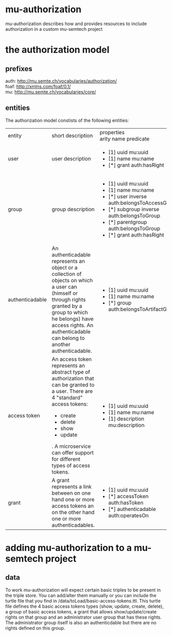 # mu-authorization
mu-authorization describes how and provides resources to include authorization in a custom mu-semtech project

# the authorization model
## prefixes
auth: <http://mu.semte.ch/vocabularies/authorization/></br>
foaf: <http://xmlns.com/foaf/0.1/></br>
mu: <http://mu.semte.ch/vocabularies/core/></br>

## entities
The authorization model constists of the following entities:
<table>
<tr><td>entity</td><td>short description</td><td>properties</br>arity name predicate</td></tr>
<tr><td>user</td>
<td>user description</td>
<td><ul><li>[1] uuid mu:uuid</li><li>[1] name mu:name</li><li>[*] grant auth:hasRight</li></ul></td></tr>
<tr><td>group</td>
<td>group description</td>
<td><ul><li>[1] uuid mu:uuid</li><li>[1] name mu:name</li>
<li>[*] user inverse auth:belongsToAccessGroup</li>
<li>[*] subgroup inverse auth:belongsToGroup</li>
<li>[*] parentgroup auth:belongsToGroup</li><li>[*] grant auth:hasRight</li></td></tr>
<tr><td>authenticadable</td>
<td>An authenticadable represents an object or a collection of objects on which a user can (himself or through rights granted by a group to which he belongs) have access rights. An authenticadable can belong to another authenticadable.</td>
<td><ul><li>[1] uuid mu:uuid</li><li>[1] name mu:name</li>
<li>[*] group auth:belongsToArtifactGroup</ul></td></tr>
<tr><td>access token</td>
<td>An access token represents an abstract type of authorization that can be granted to a user. There are 4 "standard" access tokens:<ul><li>create</li><li>delete</li><li>show</li><li>update</li></ul>. A microservice can offer support for different types of access tokens.</td>
<td><ul><li>[1] uuid mu:uuid</li><li>[1] name mu:name</li><li>[1] description mu:description</li></ul></td></tr>
<tr><td>grant</td>
<td>A grant represents a link between on one hand one or more access tokens an on the other hand one or more authenticadables.</td>
<td><ul><li>[1] uuid mu:uuid</li><li>[*] accessToken auth:hasToken</li><li>[*] authenticadable auth:operatesOn</li></ul></td></tr>
</table>

# adding mu-authorization to a mu-semtech project
## data
To work mu-authorization will expect certain basic triples to be present in the triple store. You can add/alter them manually or you can include the turtle file that you find in /data/toLoad/basic-access-tokens.ttl.
This turtle file defines the 4 basic access tokens types (show, update, create, delete), a group of basic access tokens, a grant that allows show/update/create rights on that group and an administrator user group that has these rights. The administrator group itself is also an authenticdable but there are no rights defined on this group.

